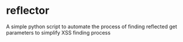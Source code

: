 # reflector
A simple python script to automate the process of finding reflected get parameters to simplify XSS finding process

